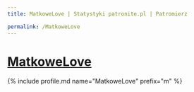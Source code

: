 ```yaml
---
title: MatkoweLove | Statystyki patronite.pl | Patromierz

permalink: /MatkoweLove
---
```


# [MatkoweLove](https://patronite.pl/MatkoweLove)

{% include profile.md name="MatkoweLove" prefix="m" %}
